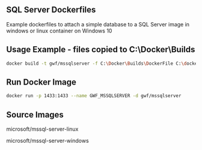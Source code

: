 ## SQL Server Dockerfiles

Example dockerfiles to attach a simple database to a SQL Server image in windows or linux container on Windows 10

## Usage Example - files copied to C:\Docker\Builds

```sh
docker build -t gwf/mssqlserver -f C:\Docker\Builds\DockerFile C:\docker\builds\
```

## Run Docker Image

```sh
docker run -p 1433:1433 --name GWF_MSSQLSERVER -d gwf/mssqlserver
```

## Source Images

microsoft/mssql-server-linux

microsoft/mssql-server-windows
